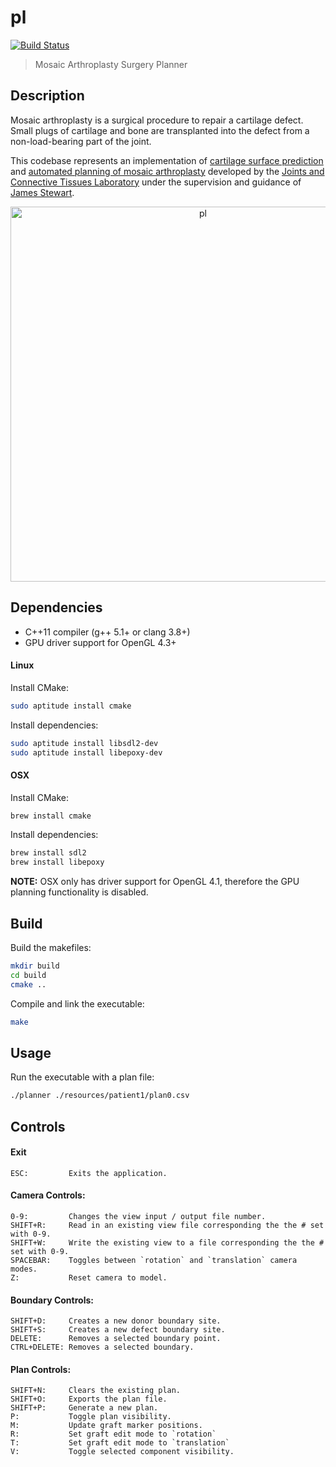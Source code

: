 # pl

[![Build Status](https://travis-ci.org/kbirk/pl.svg?branch=master)](https://travis-ci.org/kbirk/pl)

> Mosaic Arthroplasty Surgery Planner

## Description

Mosaic arthroplasty is a surgical procedure to repair a cartilage defect. Small plugs of cartilage and bone are transplanted into the defect from a non-load-bearing part of the joint.

This codebase represents an implementation of [cartilage surface prediction](
http://research.cs.queensu.ca/home/jstewart/papers/surfacePrediction.pdf) and [automated planning of mosaic arthroplasty](http://research.cs.queensu.ca/home/jstewart/papers/planning.pdf) developed by the
[Joints and Connective Tissues Laboratory](http://research.cs.queensu.ca/home/jstewart/research.html) under the supervision and guidance of [James Stewart](http://research.cs.queensu.ca/home/jstewart/).

<p align="center">
    <img width="600" src="https://rawgit.com/kbirk/pl/master/screenshot.png" alt="pl" />
</p>

## Dependencies

- C++11 compiler (g++ 5.1+ or clang 3.8+)
- GPU driver support for OpenGL 4.3+

#### Linux

Install CMake:

```bash
sudo aptitude install cmake
```

Install dependencies:

```bash
sudo aptitude install libsdl2-dev
sudo aptitude install libepoxy-dev
```

#### OSX

Install CMake:

```bash
brew install cmake
```

Install dependencies:

```bash
brew install sdl2
brew install libepoxy
```

**NOTE:** OSX only has driver support for OpenGL 4.1, therefore the GPU planning functionality is disabled.

## Build

Build the makefiles:

```bash
mkdir build
cd build
cmake ..
```

Compile and link the executable:

```bash
make
```

## Usage

Run the executable with a plan file:

```bash
./planner ./resources/patient1/plan0.csv
```

## Controls

#### Exit

    ESC:         Exits the application.

#### Camera Controls:

    0-9:         Changes the view input / output file number.
    SHIFT+R:     Read in an existing view file corresponding the the # set with 0-9.
    SHIFT+W:     Write the existing view to a file corresponding the the # set with 0-9.
    SPACEBAR:    Toggles between `rotation` and `translation` camera modes.
    Z:           Reset camera to model.

#### Boundary Controls:

    SHIFT+D:     Creates a new donor boundary site.
    SHIFT+S:     Creates a new defect boundary site.
    DELETE:      Removes a selected boundary point.
    CTRL+DELETE: Removes a selected boundary.

#### Plan Controls:

    SHIFT+N:     Clears the existing plan.
    SHIFT+O:     Exports the plan file.
    SHIFT+P:     Generate a new plan.
    P:           Toggle plan visibility.
    M:           Update graft marker positions.
    R:           Set graft edit mode to `rotation`
    T:           Set graft edit mode to `translation`
    V:           Toggle selected component visibility.
